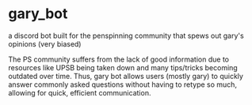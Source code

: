 # gary_bot

a discord bot built for the penspinning community that spews out gary's opinions (very biased)

The PS community suffers from the lack of good information due to resources like UPSB being taken down and many tips/tricks becoming outdated over time.
Thus, gary bot allows users (mostly gary) to quickly answer commonly asked questions without having to retype so much, allowing for quick, efficient communication.
